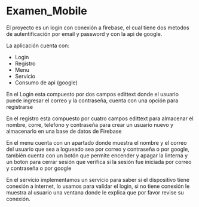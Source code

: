 # Examen_Mobile

El proyecto es un login con conexión a firebase, el cual tiene dos metodos de autentificación por email y password y con la api de google.

La aplicación cuenta con:
  - Login
  - Registro
  - Menu
  - Servicio
  - Consumo de api (google)

En el Login esta compuesto por dos campos edittext donde el usuario puede ingresar el correo y la contraseña, cuenta con una opción para registrarse

En el registro esta compuesto por cuatro campos edittext para almacenar el nombre, corre, telefono y contraseña para crear un usuario nuevo y almacenarlo
en una base de datos de Firebase

En el menu cuenta con un apartado donde muestra el nombre y el correo del usuario que sea a logueado sea por correo y contraseña o por google, también
cuenta con un botón que permite encender y apagar la linterna y un boton para cerrar sesión que verifica si la sesión fue iniciada por correo y contraseña o por google

En el servicio implementamos un servicio para saber si el dispositivo tiene conexión a internet, lo usamos para validar el login, si no tiene conexión le
muestra al usuario una ventana donde le explica que por favor revise su conexión.
